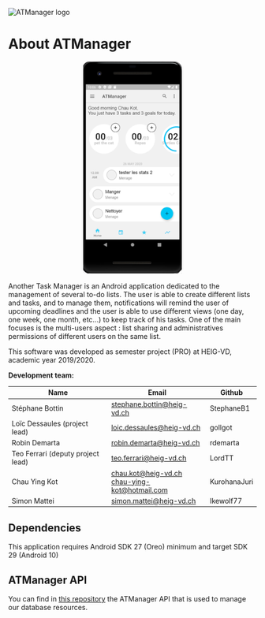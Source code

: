 ![ATManager logo](atm_logo_text.png)

# About ATManager
<p align="center">
  <img src="Screenshot.png">
</p>

Another Task Manager is an Android application dedicated to the management of several to-do lists. The user is able to create different lists and tasks, and to manage them, notifications will remind the user of upcoming deadlines and the user is able to use different views (one day, one week, one month, etc...) to keep track of his tasks. One of the main focuses is the multi-users aspect : list sharing and administratives permissions of different users on the same list.

This software was developed as semester project (PRO) at HEIG-VD, academic year 2019/2020.

**Development team:**

| Name                                 | Email                        | Github      |
|--------------------------------------|------------------------------|-------------|
| Stéphane Bottin                      | stephane.bottin@heig-vd.ch   | StephaneB1  |
| Loïc Dessaules (project lead)        | loic.dessaules@heig-vd.ch    | gollgot     |
| Robin Demarta                        | robin.demarta@heig-vd.ch     | rdemarta    |
| Teo Ferrari (deputy project lead)    | teo.ferrari@heig-vd.ch       | LordTT      |
| Chau Ying Kot                        | chau.kot@heig-vd.ch <br>  chau-ying-kot@hotmail.com         | KurohanaJuri|
| Simon Mattei                         | simon.mattei@heig-vd.ch      | Ikewolf77   |

## Dependencies
This application requires Android SDK 27 (Oreo) minimum and target SDK 29 (Android 10)

## ATManager API
You can find in [this repository](https://github.com/ATManagerPRO/heigvd-pro-b-01-api) the ATManager API that is used to manage our database resources.